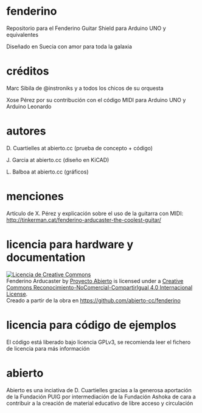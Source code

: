 # fenderino

Repositorio para el Fenderino Guitar Shield para Arduino UNO y equivalentes

Diseñado en Suecia con amor para toda la galaxia

# créditos

Marc Sibila de @instroniks y a todos los chicos de su orquesta

Xose Pérez por su contribución con el código MIDI para Arduino UNO y Arduino Leonardo

# autores

D. Cuartielles at abierto.cc (prueba de concepto + código)

J. Garcia at abierto.cc (diseño en KiCAD)

L. Balboa at abierto.cc (gráficos)

# menciones

Artículo de X. Pérez y explicación sobre el uso de la guitarra con MIDI: http://tinkerman.cat/fenderino-arducaster-the-coolest-guitar/

# licencia para hardware y documentation

<a rel="license" href="http://creativecommons.org/licenses/by-nc-sa/4.0/"><img alt="Licencia de Creative Commons" style="border-width:0" src="https://i.creativecommons.org/l/by-nc-sa/4.0/80x15.png" /></a><br /><span xmlns:dct="http://purl.org/dc/terms/" href="http://purl.org/dc/dcmitype/Dataset" property="dct:title" rel="dct:type">Fenderino Arducaster</span> by <a xmlns:cc="http://creativecommons.org/ns#" href="https://abierto.cc" property="cc:attributionName" rel="cc:attributionURL">Proyecto Abierto</a> is licensed under a <a rel="license" href="http://creativecommons.org/licenses/by-nc-sa/4.0/">Creative Commons Reconocimiento-NoComercial-CompartirIgual 4.0 Internacional License</a>.<br />Creado a partir de la obra en <a xmlns:dct="http://purl.org/dc/terms/" href="https://github.com/abierto-cc/fenderino" rel="dct:source">https://github.com/abierto-cc/fenderino</a>

# licencia para código de ejemplos

El código está liberado bajo licencia GPLv3, se recomienda leer el fichero de licencia para más información

# abierto

Abierto es una inciativa de D. Cuartielles gracias a la generosa aportación de la Fundación PUIG por intermediación de la Fundación Ashoka de cara a contribuir a la creación de material educativo de libre acceso y circulación

